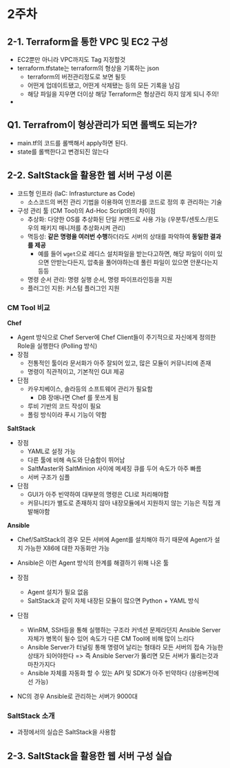 # 2주차

## 2-1. Terraform을 통한 VPC 및 EC2 구성

* EC2뿐만 아니라 VPC까지도 Tag 지정할것
* terraform.tfstate는 terraform의 형상을 기록하는 json
    * terraform의 버전관리정도로 보면 될듯
    * 어떤게 업데이트됐고, 어떤게 삭제됐는 등의 모든 기록을 남김
    * 해당 파일을 지우면 더이상 해당 Terraform은 형상관리 하지 않게 되니 주의!
*  

## Q1. Terrafrom이 형상관리가 되면 롤백도 되는가?

* main.tf의 코드를 롤백해서 apply하면 된다.
* state를 롤백한다고 변경되진 않는다

## 2-2. SaltStack을 활용한 웹 서버 구성 이론

* 코드형 인프라 (IaC: Infrasturcture as Code)
    * 소스코드의 버전 관리 기법을 이용하여 인프라를 코드로 정의 후 관리하는 기술
* 구성 관리 툴 (CM Tool)의 Ad-Hoc Script와의 차이점
    * 추상화: 다양한 OS를 추상화된 단일 커맨드로 사용 가능 (우분투/센토스/윈도우의 패키지 매니저를 추상화시켜 관리)
    * 멱등성: **같은 명령을 여러번 수행**하더라도 서버의 상태를 파악하여 **동일한 결과를 제공**
        * 예를 들어 ```wget```으로 레디스 설치파일을 받는다고하면, 해당 파일이 이미 있으면 안받는다든지, 압축을 풀어야하는데 풀린 파일이 있으면 안푼다는지 등등
    * 명령 순서 관리: 명령 실행 순서, 명령 파이프라인등을 지원
    * 플러그인 지원: 커스텀 플러그인 지원

### CM Tool 비교

**Chef**

* Agent 방식으로 Chef Server에 Chef Client들이 주기적으로 자신에게 정의한 Role을 실행한다 (Polling 방식)
* 장점
    * 전통적인 툴이라 문서화가 아주 잘되어 있고, 많은 모듈이 커뮤니티에 존재
    * 명령이 직관적이고, 기본적인 GUI 제공
* 단점
    * 카우치베이스, 솔라등의 소프트웨어 관리가 필요함
        * DB 장애나면 Chef 를 못쓰게 됨
    * 루비 기반의 코드 작성이 필요
    * 폴링 방식이라 푸시 기능이 약함

**SaltStack**

* 장점
    * YAML로 설정 가능
    * 다른 툴에 비해 속도와 단숨함이 뛰어남
    * SaltMaster와 SaltMinion 사이에 메세징 큐를 두어 속도가 아주 빠름
    * 서버 구조가 심플
* 단점
    * GUI가 아주 빈약하여 대부분의 명령은 CLI로 처리해야함
    * 커뮤니티가 별도로 존재하지 않아 내장모듈에서 지원하지 않는 기능은 직접 개발해야함

**Ansible**

* Chef/SaltStack의 경우 모든 서버에 Agent를 설치해야 하기 때문에 Agent가 설치 가능한 X86에 대한 자동화만 가능
* Ansible은 이런 Agent 방식의 한계를 해결하기 위해 나온 툴

* 장점
    * Agent 설치가 필요 없음
    * SaltStack과 같이 자체 내장된 모듈이 많으면 Python + YAML 방식

* 단점
    * WinRM, SSH등을 통해 실행하는 구조라 커넥션 문제라던지 Ansible Server 자체가 병목이 될수 있어 속도가 다른 CM Tool에 비해 많이 느리다
    * Ansible Server가 터널링 통해 명령어 날리는 형태라 모든 서버의 접속 가능한 상태가 되어야한다 => 즉 Ansible Server가 뚫리면 모든 서버가 뚫리는것과 마찬가지다
    * Ansible 자체를 자동화 할 수 있는 API 및 SDK가 아주 빈약하다 (상용버전에선 가능)

* NC의 경우 Ansible로 관리하는 서버가 9000대

### SaltStack 소개

* 과정에서의 실습은 SaltStack을 사용함


## 2-3. SaltStack을 활용한 웹 서버 구성 실습

